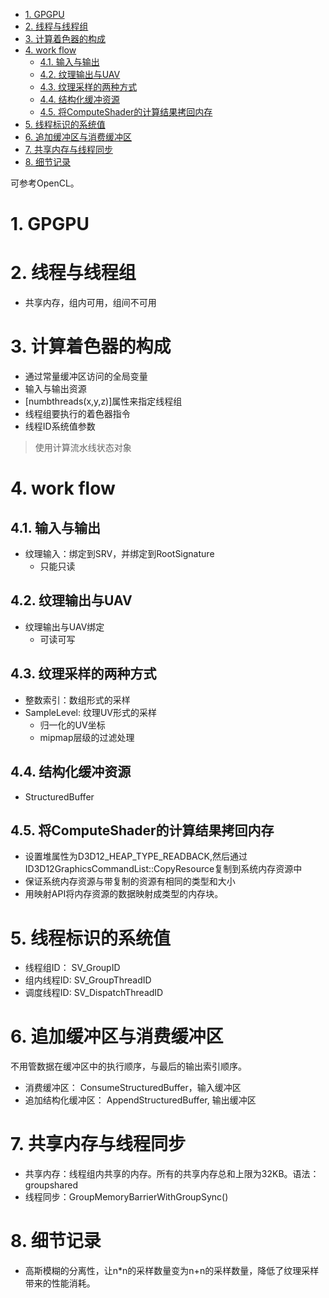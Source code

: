 <!-- TOC -->

- [1. GPGPU](#1-gpgpu)
- [2. 线程与线程组](#2-线程与线程组)
- [3. 计算着色器的构成](#3-计算着色器的构成)
- [4. work flow](#4-work-flow)
  - [4.1. 输入与输出](#41-输入与输出)
  - [4.2. 纹理输出与UAV](#42-纹理输出与uav)
  - [4.3. 纹理采样的两种方式](#43-纹理采样的两种方式)
  - [4.4. 结构化缓冲资源](#44-结构化缓冲资源)
  - [4.5. 将ComputeShader的计算结果拷回内存](#45-将computeshader的计算结果拷回内存)
- [5. 线程标识的系统值](#5-线程标识的系统值)
- [6. 追加缓冲区与消费缓冲区](#6-追加缓冲区与消费缓冲区)
- [7. 共享内存与线程同步](#7-共享内存与线程同步)
- [8. 细节记录](#8-细节记录)

<!-- /TOC -->

可参考OpenCL。

# 1. GPGPU

# 2. 线程与线程组
- 共享内存，组内可用，组间不可用

# 3. 计算着色器的构成
- 通过常量缓冲区访问的全局变量
- 输入与输出资源
- [numbthreads(x,y,z)]属性来指定线程组
- 线程组要执行的着色器指令
- 线程ID系统值参数

> 使用计算流水线状态对象

# 4. work flow
## 4.1. 输入与输出
- 纹理输入：绑定到SRV，并绑定到RootSignature
  - 只能只读

## 4.2. 纹理输出与UAV
- 纹理输出与UAV绑定
  - 可读可写

## 4.3. 纹理采样的两种方式
- 整数索引：数组形式的采样
- SampleLevel: 纹理UV形式的采样
  - 归一化的UV坐标
  - mipmap层级的过滤处理

## 4.4. 结构化缓冲资源
- StructuredBuffer

## 4.5. 将ComputeShader的计算结果拷回内存
- 设置堆属性为D3D12_HEAP_TYPE_READBACK,然后通过ID3D12GraphicsCommandList::CopyResource复制到系统内存资源中
- 保证系统内存资源与带复制的资源有相同的类型和大小
- 用映射API将内存资源的数据映射成类型的内存块。

# 5. 线程标识的系统值
- 线程组ID： SV_GroupID
- 组内线程ID: SV_GroupThreadID
- 调度线程ID: SV_DispatchThreadID

# 6. 追加缓冲区与消费缓冲区
不用管数据在缓冲区中的执行顺序，与最后的输出索引顺序。
- 消费缓冲区： ConsumeStructuredBuffer，输入缓冲区
- 追加结构化缓冲区： AppendStructuredBuffer, 输出缓冲区

# 7. 共享内存与线程同步
- 共享内存：线程组内共享的内存。所有的共享内存总和上限为32KB。语法： groupshared
- 线程同步：GroupMemoryBarrierWithGroupSync()

# 8. 细节记录
- 高斯模糊的分离性，让n*n的采样数量变为n+n的采样数量，降低了纹理采样带来的性能消耗。
